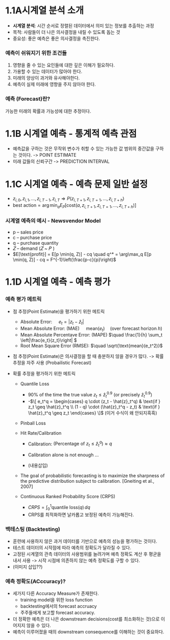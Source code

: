 # 1.1A시계열 분석 소개
- **시계열 분석**: 시간 순서로 정렬된 데이터에서 의미 있는 정보를 추출하는 과정
- 목적: 사람들이 더 나은 의사결정을 내릴 수 있도록 돕는 것
- 중요성: 좋은 예측은 좋은 의사결정을 촉진한다.

### 예측이 쉬워지기 위한 조건들
1. 영향을 줄 수 있는 요인들에 대한 깊은 이해가 필요하다.
2. 가용할 수 있는 데이터가 많아야 한다.
3. 미래의 양상이 과거와 유사해야한다.
4. 예측이 실제 미래에 영향을 주지 않아야 한다.

### 예측 (Forecast)란?
가능한 미래의 확률과 가능성에 대한 추정이다.

# 1.1B 시계열 예측 - 통계적 예측 관점
- 예측값을 구하는 것은 무작위 변수가 취할 수 있는 가능한 값 범위의 중간값을 구하는 것이다.  -> POINT ESTIMATE
- 미래 값들의 신뢰구간 -> PREDICTION INTERVAL

# 1.1C 시계열 예측 - 예측 문제 일반 설정
- $z_{i,0}, z_{i,1}, \ldots, z_{i,T-1}, z_{i,T} \Rightarrow P(z_{i,T+1}, z_{i,T=1}, \ldots, z_{i,T+h})$
- $\text{best action} = \arg\min_{a} E_P \left[ \text{cost}(a, z_{i,T+1}, z_{i,T=1}, \ldots, z_{i,T+h}) \right]$

### 시계열 예측의 예시 - Newsvendor Model
- p – sales price
- c – purchase price
- q  – purchase quantity
- 𝑍 – demand  (𝑍 ~ 𝑃 )
- $E[\text{profit}] = E[p \min(q, Z)] - cq \quad q^* = \arg\max_q E[p \min(q, Z)] - cq = F^{-1}\left(\frac{p-c}{p}\right)$


# 1.1D 시계열 예측 - 예측 평가
### 예측 평가 메트릭
 - 점 추정(Point Estimate)을 평가하기 위한 메트릭
   - Absolute Error: $\quad e_t = |z_t - \hat{z}_t|$
   - Mean Absolute Error: (MAE) $\quad \text{mean}(e_t) \quad (\text{over forecast horizon } h)$
   - Mean Absolute Percentave Error: (MAPE) $\quad \frac{1}{h} \sum_t \left|\frac{e_t}{z_t}\right|
\$
   - Root Mean Square Error (RMSE): $\quad \sqrt{\text{mean}(e_t^2)}$
 - 점 추정(Point Estimate)은 의사결정을 할 때 충분하지 않을 경우가 많다. -> 확률 추정을 자주 사용 (Probailistic Forecast)

- 확률 추정을 평가하기 위한 메트릭
  - Quantile Loss
    - 90% of the time the true value $z_t \leq \hat{z}_t^{0.9}$ (or precisely $\hat{z}_t^{0.9}$)
    - -$\[ e_t^q = \begin{cases} q \cdot (z_t - \hat{z}_t^q) & \text{if } z_t \geq \hat{z}_t^q \\ (1 - q) \cdot (\hat{z}_t^q - z_t) & \text{if } \hat{z}_t^q \geq z_t \end{cases} \]$ (이거 수식이 왜 안되지흑흑)


   - Pinball Loss
   - Hit Rate/Calibration
     - 	Calibration: $(\text{Percentage of } z_t \leq \hat{z}_t^q) \approx q$

     - Calibration alone is not enough ...
     - (내용삽입)
   - The goal of probabilistic forecasting is to maximize the sharpness of the predictive distribution  subject to calibration. [Gneiting et al., 2007]
   - Continuous Ranked Probability Score (CRPS)
     - $CRPS = \int_{0}^{1} \text{quantile loss}(q) \, dq$
     - CRPS를 최적화하면 날카롭고 보정된 예측이 가능해진다.


### 백테스팅 (Backtesting)
- 훈련에 사용하지 않은 과거 데이터를 기반으로 예측의 성능을 평가하는 것이다.
- 테스트 데이터의 시작점에 따라 예측의 정확도가 달라질 수 있다.
- 고정된 시계열의 관측 데이터의 사용범위를 늘려가며 예측 정확도 계산 후 평균을 내서 사용 -> 시작 시점에 의존하지 않는 예측 정확도를 구할 수 있다.
- (이미지 삽입??)

### 예측 정확도(ACccuracy)?
- 세가지 다른 Accuracy Measure가 존재한다.
  - training model을 위한 loss function
  - backtesting에서의 forecast accruacy
  - 주주들에게 보고할 forecast accuracy.
- 더 정확한 예측은 더 나은 downstream decisions(cost를 최소화하는 것)으로 이어지지 않을 수 있다.
- 예측이 이루어졌을 때의 downstream consequence를 이해하는 것이 중요하다. 

